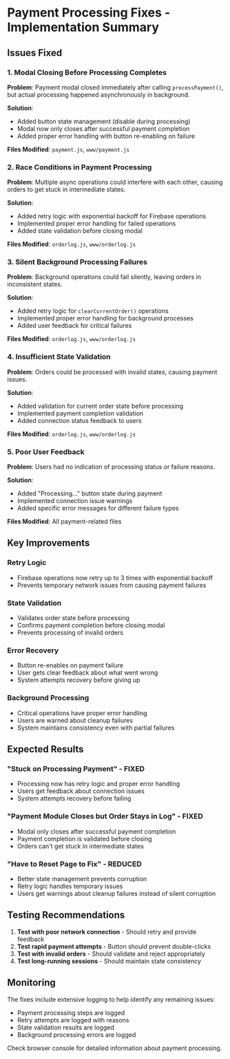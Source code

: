 # Payment Processing Fixes - Implementation Summary

## Issues Fixed

### 1. **Modal Closing Before Processing Completes**
**Problem**: Payment modal closed immediately after calling `processPayment()`, but actual processing happened asynchronously in background.

**Solution**: 
- Added button state management (disable during processing)
- Modal now only closes after successful payment completion
- Added proper error handling with button re-enabling on failure

**Files Modified**: `payment.js`, `www/payment.js`

### 2. **Race Conditions in Payment Processing**
**Problem**: Multiple async operations could interfere with each other, causing orders to get stuck in intermediate states.

**Solution**:
- Added retry logic with exponential backoff for Firebase operations
- Implemented proper error handling for failed operations
- Added state validation before closing modal

**Files Modified**: `orderlog.js`, `www/orderlog.js`

### 3. **Silent Background Processing Failures**
**Problem**: Background operations could fail silently, leaving orders in inconsistent states.

**Solution**:
- Added retry logic for `clearCurrentOrder()` operations
- Implemented proper error handling for background processes
- Added user feedback for critical failures

**Files Modified**: `orderlog.js`, `www/orderlog.js`

### 4. **Insufficient State Validation**
**Problem**: Orders could be processed with invalid states, causing payment issues.

**Solution**:
- Added validation for current order state before processing
- Implemented payment completion validation
- Added connection status feedback to users

**Files Modified**: `orderlog.js`, `www/orderlog.js`

### 5. **Poor User Feedback**
**Problem**: Users had no indication of processing status or failure reasons.

**Solution**:
- Added "Processing..." button state during payment
- Implemented connection issue warnings
- Added specific error messages for different failure types

**Files Modified**: All payment-related files

## Key Improvements

### **Retry Logic**
- Firebase operations now retry up to 3 times with exponential backoff
- Prevents temporary network issues from causing payment failures

### **State Validation**
- Validates order state before processing
- Confirms payment completion before closing modal
- Prevents processing of invalid orders

### **Error Recovery**
- Button re-enables on payment failure
- User gets clear feedback about what went wrong
- System attempts recovery before giving up

### **Background Processing**
- Critical operations have proper error handling
- Users are warned about cleanup failures
- System maintains consistency even with partial failures

## Expected Results

### **"Stuck on Processing Payment" - FIXED**
- Processing now has retry logic and proper error handling
- Users get feedback about connection issues
- System attempts recovery before failing

### **"Payment Module Closes but Order Stays in Log" - FIXED**
- Modal only closes after successful payment completion
- Payment completion is validated before closing
- Orders can't get stuck in intermediate states

### **"Have to Reset Page to Fix" - REDUCED**
- Better state management prevents corruption
- Retry logic handles temporary issues
- Users get warnings about cleanup failures instead of silent corruption

## Testing Recommendations

1. **Test with poor network connection** - Should retry and provide feedback
2. **Test rapid payment attempts** - Button should prevent double-clicks
3. **Test with invalid orders** - Should validate and reject appropriately
4. **Test long-running sessions** - Should maintain state consistency

## Monitoring

The fixes include extensive logging to help identify any remaining issues:
- Payment processing steps are logged
- Retry attempts are logged with reasons
- State validation results are logged
- Background processing errors are logged

Check browser console for detailed information about payment processing.
